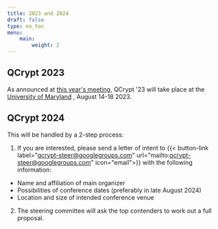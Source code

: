```yaml
---
title: 2023 and 2024
draft: false
type: no_toc
menu:
    main:
        weight: 2
---
```


## QCrypt 2023

As announced at [this year's meeting](/sessions/business/), QCrypt '23 will take place at the [University of Maryland](https://www.openstreetmap.org/way/488114799) , August 14-18 2023.

## QCrypt 2024

This will be handled by a 2-step process:
1. If you are interested, please send a letter of intent to
{{< button-link label="qcrypt-steer@googlegroups.com" url="mailto:qcrypt-steer@googlegroups.com" icon="email">}} with the following information:
- Name and affiliation of main organizer
- Possibilities of conference dates (preferably in late August 2024)
- Location and size of intended conference venue
2. The steering committee will ask the top contenders to work out a full proposal.
